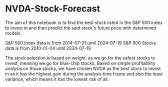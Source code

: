 # NVDA-Stock-Forecast
The aim of this notebook is to find the best stock listed in the S&amp;P 500 index to invest in and then predict the said stock's future price with determined models.

S&amp;P 500 Index data is from 2014-07-21 until 2024-07-19 S&amp;P 500 Stocks data is from 2010-01-04 until 2024-07-19

The stock selection is based on weight, as we go for the safest stocks to invest, meaning we go for blue-chip stocks. Based on simple profitability analysis on those stocks, we have chosen NVDA as the best stock to invest in as it has the highest gain during the analysis time frame and also the least variance, which means it has the lowest risk of all.

